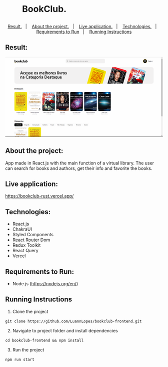 <h1 align="center" style="    max-width: 250px;
    margin: 30px 0;">
    <br>
     BookClub.
</h1>

<p align="center">
  <a href="#result">Result.</a>&nbsp;&nbsp;&nbsp;|&nbsp;&nbsp;&nbsp;
  <a href="#about-the-project">About the project.</a>&nbsp;&nbsp;&nbsp;|&nbsp;&nbsp;&nbsp;
  <a href="#live-application">Live application.</a>&nbsp;&nbsp;&nbsp;|&nbsp;&nbsp;&nbsp;
  <a href="#technologies">Technologies.</a>&nbsp;&nbsp;&nbsp;|&nbsp;&nbsp;&nbsp;
  <a href="#requirements-to-run">Requirements to Run</a>&nbsp;&nbsp;&nbsp;|&nbsp;&nbsp;&nbsp;
  <a href="#running-instructions">Running Instructions</a>
</p>

## Result:
[![BookClub Demo](/public/img/demo.png 'BookClub Demo')](https://github.com/LuannLopes/bookclub-frontend/blob/master/public/img/demo.png)

## About the project:

App made in React.js with the main function of a virtual library.
The user can search for books and authors, get their info and favorite the books.

## Live application:

<https://bookclub-rust.vercel.app/>

## Technologies:

- React.js
- ChakraUI
- Styled Components
- React Router Dom
- Redux Toolkit
- React Query
- Vercel

## Requirements to Run:

- Node.js (https://nodejs.org/en/)

## Running Instructions

1. Clone the project

```
git clone https://github.com/LuannLopes/bookclub-frontend.git
```

2. Navigate to project folder and install dependencies

```
cd bookclub-frontend && npm install
```

3. Run the project

```
npm run start
```
